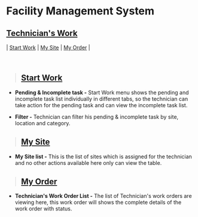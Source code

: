 # **Facility Management System**

## **[Technician's Work](#facility-management-system)**

| [Start Work](#start-work) | [My Site](#my-site) | [My Order](#my-order) |

<br>

> ## **[Start Work](#technicians-work)**

- **Pending & Incomplete task -** Start Work menu shows the pending and incomplete task list individually in different tabs, so the technician can take action for the pending task and can view the incomplete task list.

- **Filter -** Technician can filter his pending & incomplete task by site, location and category.

> ## **[My Site](#start-work)**

- **My Site list -** This is the list of sites which is assigned for the technician and no other actions available here only can view the table.

> ## **[My Order](#my-site)**

- **Technician's Work Order List -** The list of Technician's work orders are viewing here, this work order will shows the complete details of the work order with status.